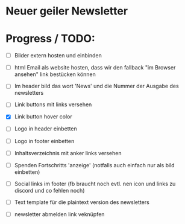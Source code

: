 # Neuer geiler Newsletter #



# Progress / TODO:

- [ ] Bilder extern hosten und einbinden
- [ ] html Email als website hosten, dass wir den fallback "im Browser ansehen" link bestücken können

- [ ] Im header bild das wort 'News' und die Nummer der Ausgabe des newsletters
- [ ] Link buttons mit links versehen
- [X] Link button hover color
- [ ] Logo in header einbetten
- [ ] Logo in footer einbetten

- [ ] Inhaltsverzeichnis mit anker links versehen

- [ ] Spenden Fortschritts 'anzeige' (notfalls auch einfach nur als bild einbetten)

- [ ] Social links im footer (fb braucht noch evtl. nen icon und links zu discord und co fehlen noch)

- [ ] Text template für die plaintext version des newsletters

- [ ] newsletter abmelden link veknüpfen